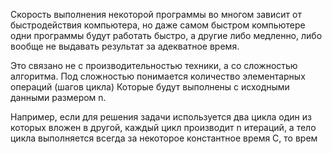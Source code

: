 Скорость выполнения некоторой программы во многом зависит от быстродействия компьютера, но даже самом быстром компьютере одни программы будут работать быстро, а другие либо медленно, либо вообще не выдавать результат за адекватное время. 

Это связано не с производительностью техники, а со сложностью алгоритма. Под сложностью понимается количество элементарных операций (шагов цикла) Которые будут выполнены с исходными данными размером n. 

Например, если для решения задачи используется два цикла один из которых вложен в другой, каждый цикл производит n итераций, а тело цикла выполняется всегда за некоторое константное время C, то врем